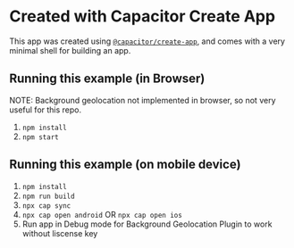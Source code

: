 # Created with Capacitor Create App

This app was created using [`@capacitor/create-app`](https://github.com/ionic-team/create-capacitor-app),
and comes with a very minimal shell for building an app.

## Running this example (in Browser)

NOTE: Background geolocation not implemented in browser, so not very useful for this repo.

1. `npm install`
2. `npm start`

## Running this example (on mobile device)

1. `npm install`
2. `npm run build`
3. `npx cap sync`
4. `npx cap open android` OR `npx cap open ios`
5. Run app in Debug mode for Background Geolocation Plugin to work without liscense key
